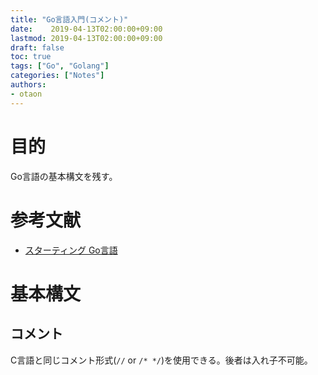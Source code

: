 ```yaml
---
title: "Go言語入門(コメント)"
date:    2019-04-13T02:00:00+09:00
lastmod: 2019-04-13T02:00:00+09:00
draft: false
toc: true
tags: ["Go", "Golang"]
categories: ["Notes"]
authors:
- otaon
---
```


# 目的
Go言語の基本構文を残す。

# 参考文献
- [スターティング Go言語](https://www.shoeisha.co.jp/book/detail/9784798142418)

# 基本構文

## コメント
C言語と同じコメント形式(`//` or `/* */`)を使用できる。後者は入れ子不可能。
